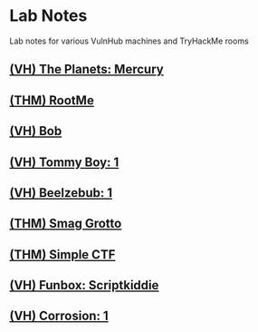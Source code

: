 # Lab Notes
Lab notes for various VulnHub machines and TryHackMe rooms

## [(VH) The Planets: Mercury](./Labs/Mercury.md)

## [(THM) RootMe](./Labs/RootMe.md)

## [(VH) Bob](./Labs/Bob.md)

## [(VH) Tommy Boy: 1](./Labs/Tommy.md)

## [(VH) Beelzebub: 1](./Labs/Beelzebub.md)

## [(THM) Smag Grotto](./Labs/SmagGrotto.md)

## [(THM) Simple CTF](./Labs/SimpleCTF.md)

## [(VH) Funbox: Scriptkiddie](./Labs/Funbox.md)

## [(VH) Corrosion: 1](./Labs/Corrosion.md)